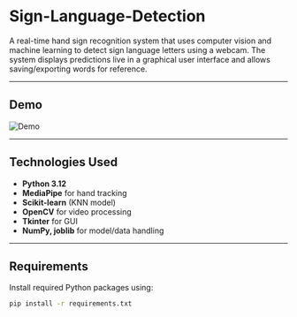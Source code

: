 # Sign-Language-Detection

A real-time hand sign recognition system that uses computer vision and machine learning to detect sign language letters using a webcam. The system displays predictions live in a graphical user interface and allows saving/exporting words for reference.

---

## Demo

![Demo](assets/Animation.gif)

---

## Technologies Used

- **Python 3.12**
- **MediaPipe** for hand tracking
- **Scikit-learn** (KNN model)
- **OpenCV** for video processing
- **Tkinter** for GUI
- **NumPy, joblib** for model/data handling

---

## Requirements

Install required Python packages using:

```bash
pip install -r requirements.txt
